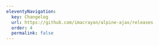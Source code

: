 ```yaml
---
eleventyNavigation:
  key: Changelog
  url: https://github.com/imacrayon/alpine-ajax/releases
  order: 4
  permalink: false
---
```

